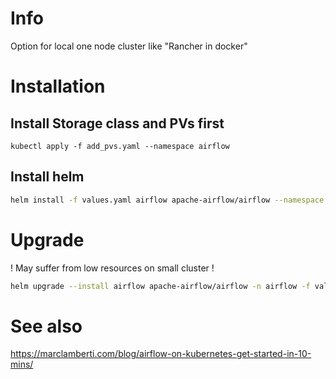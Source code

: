 # Info

Option for local one node cluster like "Rancher in docker"

# Installation

## Install Storage class and PVs first

```
kubectl apply -f add_pvs.yaml --namespace airflow
```

## Install helm

```sh
helm install -f values.yaml airflow apache-airflow/airflow --namespace airflow  --debug 
```

# Upgrade
! May suffer from low resources on small cluster !

```sh
helm upgrade --install airflow apache-airflow/airflow -n airflow -f values.yaml --debug
```
# See also

https://marclamberti.com/blog/airflow-on-kubernetes-get-started-in-10-mins/
